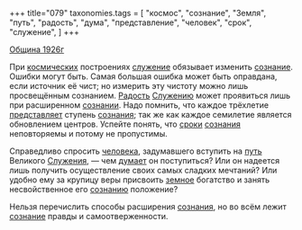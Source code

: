 +++
title="079"
taxonomies.tags = [
 "космос",
 "сознание",
 "Земля",
 "путь",
 "радость",
 "дума",
 "представление",
 "человек",
 "срок",
 "служение",
]
+++

[Община 1926г](/agni/1926)

При [космических](/tags/космос) построениях [служение](/tags/служение) обязывает изменить [сознание](/tags/сознание). Ошибки могут быть. Самая большая ошибка может быть оправдана, если источник её чист; но измерить эту чистоту можно лишь просвещённым сознанием. [Радость](/tags/радость) [Служению](/tags/служение) может проявиться лишь при расширенном [сознании](/tags/сознание). Надо помнить, что каждое трёхлетие [представляет](/tags/представление) ступень [сознания](/tags/сознание); так же как каждое семилетие является обновлением центров. Успейте понять, что [сроки](/tags/срок) [сознания](/tags/сознание) неповторяемы и потому не пропустимы.   

Справедливо спросить [человека](/tags/человек), задумавшего вступить на [путь](/tags/путь) Великого [Служения](/tags/служение), — чем [думает](/tags/дума) он поступиться? Или он надеется лишь получить осуществление своих самых сладких мечтаний? Или удобно ему за крупицу веры присвоить [земное](/tags/Земля) богатство и занять несвойственное его [сознанию](/tags/сознание) положение?   

Нельзя перечислить способы расширения [сознания](/tags/сознание), но во всём лежит [сознание](/tags/сознание) правды и самоотверженности.   

